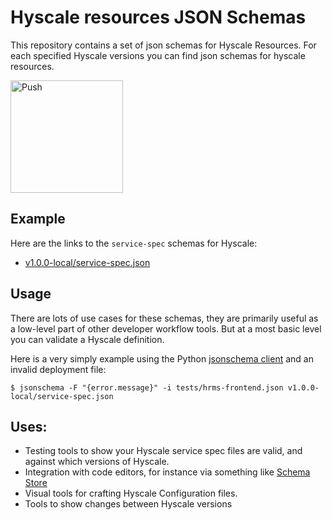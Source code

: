 # Hyscale resources JSON Schemas

This repository contains a set of json schemas for Hyscale Resources. For each specified Hyscale versions you can find json schemas for hyscale resources.

<a href="https://push-to.cfapps.io?repo=https%3A%2F%2Fgithub.com%2FvijaysamanuriWM%2Fhyscale-json-schema.git">
    <img src="https://push-to.cfapps.io/ui/assets/images/Push-to-Pivotal-Light-with-Shadow.svg" width="180" alt="Push" align="center">
</a>

## Example

Here are the links to the `service-spec` schemas for Hyscale:

* [v1.0.0-local/service-spec.json](v1.0.0-local/service-spec.json)

## Usage

There are lots of use cases for these schemas, they are primarily useful as a
low-level part of other developer workflow tools. But at a most basic level you can
validate a Hyscale definition.

Here is a very simply example using the Python [jsonschema client](https://github.com/Julian/jsonschema) and an invalid deployment file:

```
$ jsonschema -F "{error.message}" -i tests/hrms-frontend.json v1.0.0-local/service-spec.json

```

## Uses:


* Testing tools to show your Hyscale service spec files are valid,
  and against which versions of Hyscale.
* Integration with code editors, for instance via something like [Schema
  Store](http://schemastore.org/json/)
* Visual tools for crafting Hyscale Configuration files.
* Tools to show changes between Hyscale versions

